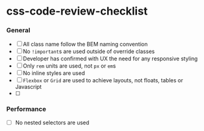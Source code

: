 # css-code-review-checklist

### General

- [ ] All class name follow the BEM naming convention
- [ ] No `!important`s are used outside of override classes
- [ ] Developer has confirmed with UX the need for any responsive styling
- [ ] Only `rem` units are used, not `px` or `em`s
- [ ] No inline styles are used
- [ ] `Flexbox` or `Grid` are used to achieve layouts, not floats, tables or Javascript
- [ ] 

### Performance

- [ ] No nested selectors are used
